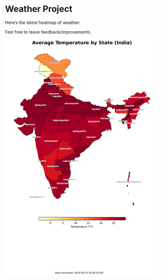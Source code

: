 # Weather Project

Here’s the latest heatmap of weather:

Feel free to leave feedback/improvements.

![India Heatmap](docs/assets/india_heatmap.png?v=D55913)
